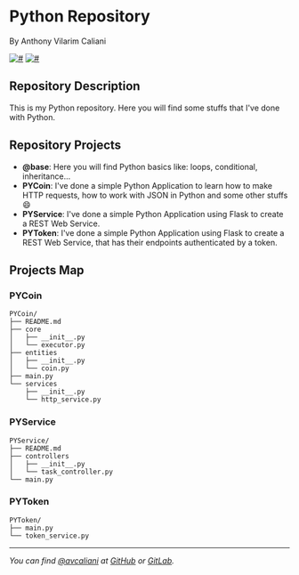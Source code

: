 # Python Repository
By Anthony Vilarim Caliani

 [![#](https://img.shields.io/badge/python-3-yellow.svg)](#) [![#](https://img.shields.io/badge/repository-updated-brightgreen.svg)](#)

## Repository Description
This is my Python repository. Here you will find some stuffs that I've done with Python.

## Repository Projects
- **@base**: Here you will find Python basics like: loops, conditional, inheritance...
- **PYCoin**: I've done a simple Python Application to learn how to make HTTP requests, how to work with JSON in Python and some other stuffs 😄
- **PYService**: I've done a simple Python Application using Flask to create a REST Web Service.
- **PYToken**: I've done a simple Python Application using Flask to create a REST Web Service, that has their endpoints authenticated by a token.

## Projects Map

### PYCoin
```
PYCoin/
├── README.md
├── core
│   ├── __init__.py
│   └── executor.py
├── entities
│   ├── __init__.py
│   └── coin.py
├── main.py
└── services
    ├── __init__.py
    └── http_service.py
```

### PYService
```
PYService/
├── README.md
├── controllers
│   ├── __init__.py
│   └── task_controller.py
└── main.py
```

### PYToken
```
PYToken/
├── main.py
└── token_service.py
```

---

_You can find [@avcaliani](#) at [GitHub](https://github.com/avcaliani) or [GitLab](https://gitlab.com/avcaliani)._
